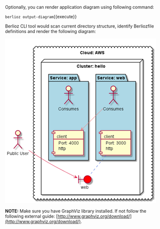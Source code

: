 Optionally, you can render application diagram using following command:  

`berlioz output-diagram`{{execute}}

Berlioz CLI tool would scan current directory structure, identify Berliozfile definitions and render the following diagram:

![Diagram](https://github.com/berlioz-the/samples/raw/master/01.HelloWorld.js/v2.second-service/diagram.png)

**NOTE:** Make sure you have GraphViz library installed. If not follow the following external guide: [http://www.graphviz.org/download/](http://www.graphviz.org/download/). 